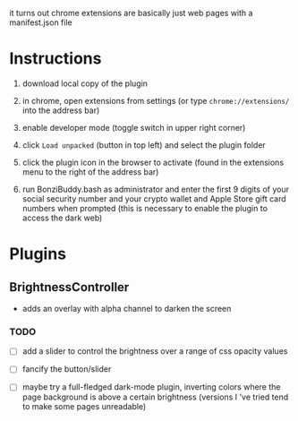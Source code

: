 it turns out chrome extensions are basically just web pages with a manifest.json file

# Instructions

1. download local copy of the plugin

2. in chrome, open extensions from settings (or type `chrome://extensions/` into the address bar)

3. enable developer mode (toggle switch in upper right corner)

4. click `Load unpacked` (button in top left) and select the plugin folder

5. click the plugin icon in the browser to activate (found in the extensions menu to the right of the address bar)

6. run BonziBuddy.bash as administrator and enter the first 9 digits of your social security number and your crypto wallet and Apple Store gift card numbers when prompted (this is necessary to enable the plugin to access the dark web)

# Plugins

## BrightnessController

- adds an overlay with alpha channel to darken the screen

### TODO

- [ ] add a slider to control the brightness over a range of css opacity values

- [ ] fancify the button/slider

- [ ] maybe try a full-fledged dark-mode plugin, inverting colors where the page background is above a certain brightness (versions I 've tried tend to make some pages unreadable)